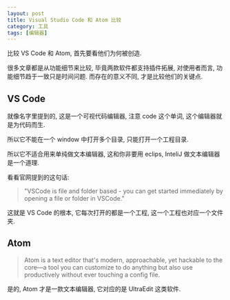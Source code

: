 ```yaml
---
layout: post
title: Visual Studio Code 和 Atom 比较
category: 工具
tags: [编辑器]
---
```


比较 VS Code 和 Atom, 首先要看他们为何被创造.

很多文章都是从功能细节来比较, 毕竟两款软件都支持插件拓展, 对使用者而言, 功能细节趋于一致只是时间问题. 而存在的意义不同, 才是比较他们的关键点.

## VS Code
就像名字里提到的, 这是一个可视代码编辑器, 注意 code 这个单词, 这个编辑器就是为代码而生.

所以它不能在一个 window 中打开多个目录, 只能打开一个工程目录.

所以它不适合用来单纯做文本编辑器, 这和你非要用 eclips, InteliJ 做文本编辑器是一个道理.

看看官网提到的这句话:

> "VSCode is file and folder based - you can get started immediately by opening a file or folder in VSCode."

这就是 VS Code 的根本, 它每次打开的都是一个工程, 这一个工程也对应一个文件夹.

## Atom

> Atom is a text editor that's modern, approachable, yet hackable to the core—a tool you can customize to do anything but also use productively without ever touching a config file.

是的, Atom 才是一款文本编辑器, 它对应的是 UltraEdit 这类软件.
